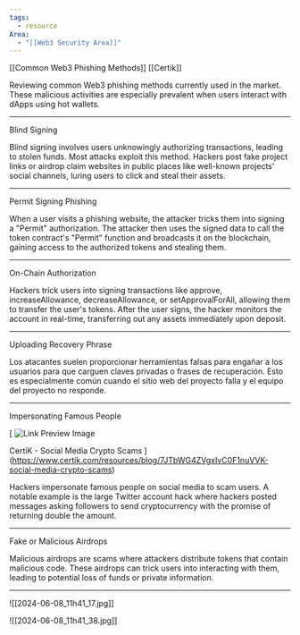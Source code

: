 ```yaml
---
tags:
  - resource
Area:
  - "[[Web3 Security Area]]"
---
```

[[Common Web3 Phishing Methods]]
[[Certik]]

Reviewing common Web3 phishing methods currently used in the market. These malicious activities are especially prevalent when users interact with dApps using hot wallets.

---
Blind Signing

Blind signing involves users unknowingly authorizing transactions, leading to stolen funds. Most attacks exploit this method. Hackers post fake project links or airdrop claim websites in public places like well-known projects' social channels, luring users to click and steal their assets.

---
Permit Signing Phishing

When a user visits a phishing website, the attacker tricks them into signing a "Permit" authorization. The attacker then uses the signed data to call the token contract's "Permit" function and broadcasts it on the blockchain, gaining access to the authorized tokens and stealing them.

---
On-Chain Authorization

Hackers trick users into signing transactions like approve, increaseAllowance, decreaseAllowance, or setApprovalForAll, allowing them to transfer the user's tokens. After the user signs, the hacker monitors the account in real-time, transferring out any assets immediately upon deposit.

---
Uploading Recovery Phrase

Los atacantes suelen proporcionar herramientas falsas para engañar a los usuarios para que carguen claves privadas o frases de recuperación. Esto es especialmente común cuando el sitio web del proyecto falla y el equipo del proyecto no responde.

---
Impersonating Famous People

[
![Link Preview Image](https://images.ctfassets.net/v0qht4wq59vi/6Jj5WkJD7FM2Bc9VcZi9ar/ba6cf717baec9d7d9bf85e4a75ca2a03/5db4e654-75b0-451b-882e-f46c34b4fdc3.png)

CertiK - Social Media Crypto Scams
](https://www.certik.com/resources/blog/7JTbWG4ZVgxIvC0F1nuVVK-social-media-crypto-scams)

Hackers impersonate famous people on social media to scam users. A notable example is the large Twitter account hack where hackers posted messages asking followers to send cryptocurrency with the promise of returning double the amount.

---
Fake or Malicious Airdrops

Malicious airdrops are scams where attackers distribute tokens that contain malicious code. These airdrops can trick users into interacting with them, leading to potential loss of funds or private information.

---
![[2024-06-08_11h41_17.jpg]]

![[2024-06-08_11h41_38.jpg]]